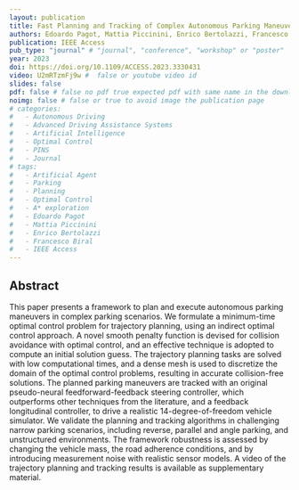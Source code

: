 ```yaml
---
layout: publication
title: Fast Planning and Tracking of Complex Autonomous Parking Maneuvers With Optimal Control and Pseudo-Neural Networks
authors: Edoardo Pagot, Mattia Piccinini, Enrico Bertolazzi, Francesco Biral
publication: IEEE Access
pub_type: "journal" # "journal", "conference", "workshop" or "poster"
year: 2023
doi: https://doi.org/10.1109/ACCESS.2023.3330431
video: U2mRTzmFj9w #  false or youtube video id
slides: false
pdf: false # false no pdf true expected pdf with same name in the download folder
noimg: false # false or true to avoid image the publication page
# categories:
#   - Autonomous Driving
#   - Advanced Driving Assistance Systems
#   - Artificial Intelligence
#   - Optimal Control
#   - PINS
#   - Journal
# tags:
#   - Artificial Agent
#   - Parking
#   - Planning
#   - Optimal Control
#   - A* exploration
#   - Edoardo Pagot
#   - Mattia Piccinini
#   - Enrico Bertolazzi
#   - Francesco Biral
#   - IEEE Access
---
```


## Abstract <!-- omit in toc -->

This paper presents a framework to plan and execute autonomous parking maneuvers in complex parking scenarios. We formulate a minimum-time optimal control problem for trajectory planning, using an indirect optimal control approach. A novel smooth penalty function is devised for collision avoidance with optimal control, and an effective technique is adopted to compute an initial solution guess. The trajectory planning tasks are solved with low computational times, and a dense mesh is used to discretize the domain of the optimal control problems, resulting in accurate collision-free solutions. The planned parking maneuvers are tracked with an original pseudo-neural feedforward-feedback steering controller, which outperforms other techniques from the literature, and a feedback longitudinal controller, to drive a realistic 14-degree-of-freedom vehicle simulator. We validate the planning and tracking algorithms in challenging narrow parking scenarios, including reverse, parallel and angle parking, and unstructured environments. The framework robustness is assessed by changing the vehicle mass, the road adherence conditions, and by introducing measurement noise with realistic sensor models. A video of the trajectory planning and tracking results is available as supplementary material.
